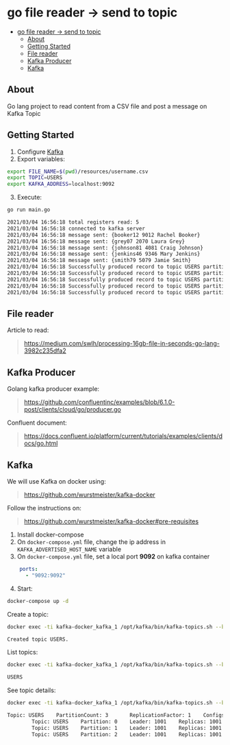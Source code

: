 # go file reader -> send to topic

- [go file reader -> send to topic](#go-file-reader---send-to-topic)
  - [About](#about)
  - [Getting Started](#getting-started)
  - [File reader](#file-reader)
  - [Kafka Producer](#kafka-producer)
  - [Kafka](#kafka)

## About

Go lang project to read content from a CSV file and post a message on Kafka Topic

## Getting Started

1. Configure [Kafka](#kafka)
2. Export variables:

```sh
export FILE_NAME=$(pwd)/resources/username.csv
export TOPIC=USERS
export KAFKA_ADDRESS=localhost:9092
```
3. Execute: 

```sh
go run main.go

2021/03/04 16:56:18 total registers read: 5
2021/03/04 16:56:18 connected to kafka server
2021/03/04 16:56:18 message sent: {booker12 9012 Rachel Booker}
2021/03/04 16:56:18 message sent: {grey07 2070 Laura Grey}
2021/03/04 16:56:18 message sent: {johnson81 4081 Craig Johnson}
2021/03/04 16:56:18 message sent: {jenkins46 9346 Mary Jenkins}
2021/03/04 16:56:18 message sent: {smith79 5079 Jamie Smith}
2021/03/04 16:56:18 Successfully produced record to topic USERS partition [2] @ offset 4
2021/03/04 16:56:18 Successfully produced record to topic USERS partition [2] @ offset 5
2021/03/04 16:56:18 Successfully produced record to topic USERS partition [0] @ offset 6
2021/03/04 16:56:18 Successfully produced record to topic USERS partition [0] @ offset 7
2021/03/04 16:56:18 Successfully produced record to topic USERS partition [0] @ offset 8
```

## File reader

Article to read:

> https://medium.com/swlh/processing-16gb-file-in-seconds-go-lang-3982c235dfa2


## Kafka Producer

Golang kafka producer example:

> https://github.com/confluentinc/examples/blob/6.1.0-post/clients/cloud/go/producer.go

Confluent document:

> https://docs.confluent.io/platform/current/tutorials/examples/clients/docs/go.html

## Kafka

We will use Kafka on docker using:

> https://github.com/wurstmeister/kafka-docker

Follow the instructions on:

> https://github.com/wurstmeister/kafka-docker#pre-requisites

1. Install docker-compose
2. On `docker-compose.yml` file, change the ip address in `KAFKA_ADVERTISED_HOST_NAME` variable  
3. On `docker-compose.yml` file, set a local port __9092__ on kafka container

```yaml
    ports:
      - "9092:9092"
```

4. Start: 

```sh
docker-compose up -d
```

Create a topic:

```sh
docker exec -ti kafka-docker_kafka_1 /opt/kafka/bin/kafka-topics.sh --bootstrap-server localhost:9092 --create --topic USERS --partitions 3 --replication-factor 1

Created topic USERS.
```

List topics:

```sh
docker exec -ti kafka-docker_kafka_1 /opt/kafka/bin/kafka-topics.sh --bootstrap-server localhost:9092 --list

USERS
```

See topic details:

```sh
docker exec -ti kafka-docker_kafka_1 /opt/kafka/bin/kafka-topics.sh --bootstrap-server localhost:9092 --topic USERS --describe

Topic: USERS    PartitionCount: 3       ReplicationFactor: 1    Configs: segment.bytes=1073741824
        Topic: USERS    Partition: 0    Leader: 1001    Replicas: 1001  Isr: 1001
        Topic: USERS    Partition: 1    Leader: 1001    Replicas: 1001  Isr: 1001
        Topic: USERS    Partition: 2    Leader: 1001    Replicas: 1001  Isr: 1001
```

